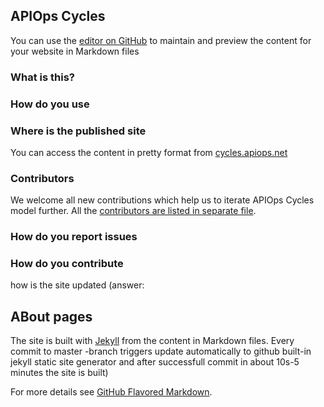 ## APIOps Cycles

You can use the [editor on GitHub](https://github.com/mniinio/APIOps-cycles/edit/master/README.md) to maintain and preview the content for your website in Markdown files


### What is this?

### How do you use

### Where is the published site

You can access the content in pretty format from [cycles.apiops.net](http://cycles.apiops.net)
    
### Contributors

We welcome all new contributions which help us to iterate APIOps Cycles model further. All the [contributors are listed in separate file](contributors.md). 

### How do you report issues
### How do you contribute

how is the site updated (answer: 


## ABout pages

The site is built with [Jekyll](https://jekyllrb.com/) from the content in Markdown files. Every commit to master -branch triggers update automatically to github built-in jekyll static site generator and after successfull commit in about 10s-5 minutes the site is built)

For more details see [GitHub Flavored Markdown](https://guides.github.com/features/mastering-markdown/).


